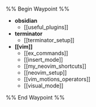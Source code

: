 %% Begin Waypoint %%
- **obsidian**
	- [[useful_plugins]]
- **terminator**
	- [[terminator_setup]]
- **[[vim]]**
	- [[ex_commands]]
	- [[insert_mode]]
	- [[my_neovim_shortcuts]]
	- [[neovim_setup]]
	- [[vim_motions_operators]]
	- [[visual_mode]]

%% End Waypoint %%
